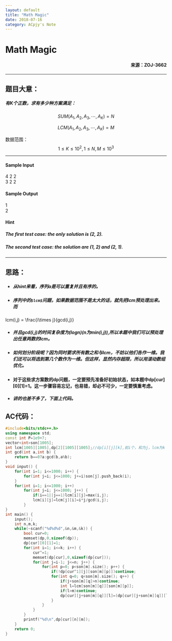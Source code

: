 ```yaml
---
layout: default
title: "Math Magic"
date: 2018-07-16
category: ACpjy's Note
---
```


# Math Magic 
#### <p align="right">来源：ZOJ-3662</p>

---

## 题目大意：
##### 有K个正数，求有多少种方案满足：

 $$SUM(A_1,A_2,A_3,\cdots,A_K)=N$$
 
 $$LCM(A_1,A_2,A_3,\cdots,A_K)=M$$

数据范围： $$1 \le K \le 10^2, 1\le N,M \le 10^3$$

---

#### Sample Input

4 2 2  
3 2 2

#### Sample Output

1  
2

#### Hint

##### _The first test case: the only solution is (2, 2)._

##### _The second test case: the solution are (1, 2) and (2, 1)._

---

## 思路：
- ##### 从hint来看，序列a是可以重复并且有序的。
- ##### 序列中的`$lcm$`问题，如果数据范围不是太大的话，就先把lcm预处理出来。而

lcm(i,j) = \frac{i\times j}{gcd(i,j)}

- ##### 并且gcd(i,j)的时间复杂度为(logn)(n为min(i,j)),所以本题中我们可以预处理出任意两数的lcm。
- ##### 如何划分阶段呢？因为同时要求所有数之和与lcm，不妨以他们各作一维。我们还可以将选到第几个数作为一维。但这样，显然内存超限，所以用滚动数组优化。
- #### 对于这些求方案数的dp问题，一定要预先准备好初始状态，如本题中dp[cur][0][1]=1。这一步骤容易忘记，也易错，却必不可少，一定要慎重考虑。
- ##### 讲的也差不多了，下面上代码。

## AC代码：

```C++
#include<bits/stdc++.h>
using namespace std;
const int P=1e9+7;
vector<int>son[1005];
int lcm[1005][1005],dp[2][1005][1005];//dp[i][j][k],前i个，和为j，lcm为k
int gcd(int a,int b) {
	return b==0?a:gcd(b,a%b);
}
void input() {
	for(int i=1; i<=1000; i++) {
		for(int j=i; j<=1000; j+=i)son[j].push_back(i);
	}
	for(int i=1; i<=1000; i++)
		for(int j=i; j<=1000; j++) {
			if(i==1||j==1)lcm[i][j]=max(i,j);
			lcm[i][j]=lcm[j][i]=i*j/gcd(i,j);
		}
}
int main() {
	input();
	int n,m,k;
	while(~scanf("%d%d%d",&n,&m,&k)) {
		bool cur=0;
		memset(dp,0,sizeof(dp));
		dp[cur][0][1]=1;
		for(int i=1; i<=k; i++) {
			cur^=1;
			memset(dp[cur],0,sizeof(dp[cur]));
			for(int j=i-1; j<=n; j++) {
				for(int p=0; p<son[m].size(); p++) {
					if(!dp[cur^1][j][son[m][p]])continue;
					for(int q=0; q<son[m].size(); q++) {
						if(j+son[m][q]>n)continue;
						int l=lcm[son[m][q]][son[m][p]];
						if(l>m)continue;
						dp[cur][j+son[m][q]][l]=(dp[cur][j+son[m][q]][l]+dp[cur^1][j][son[m][p]])%P;
					}
				}
			}
		}
		printf("%d\n",dp[cur][n][m]);
	}
	return 0;
}
```
